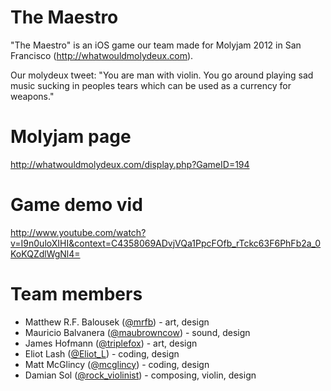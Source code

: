 # The Maestro

"The Maestro" is an iOS game our team made for Molyjam 2012 in San Francisco (http://whatwouldmolydeux.com).

Our molydeux tweet: "You are man with violin. You go around playing sad music sucking in peoples tears which can be used as a currency for weapons."

# Molyjam page
http://whatwouldmolydeux.com/display.php?GameID=194

# Game demo vid
http://www.youtube.com/watch?v=I9n0uloXIHI&context=C4358069ADvjVQa1PpcFOfb_rTckc63F6PhFb2a_0KoKQZdlWgNl4=

# Team members
   * Matthew R.F. Balousek ([@mrfb](https://twitter.com/#!/mrfb)) - art, design
   * Mauricio Balvanera ([@maubrowncow](https://twitter.com/#!/maubrowncow)) - sound, design
   * James Hofmann ([@triplefox](https://twitter.com/#!/triplefox)) - art, design
   * Eliot Lash ([@Eliot_L](https://twitter.com/#!/Eliot_L)) - coding, design
   * Matt McGlincy ([@mcglincy](https://twitter.com/#!/mcglincy)) - coding, design
   * Damian Sol ([@rock_violinist](https://twitter.com/#!/rock_violinist)) - composing, violin, design
